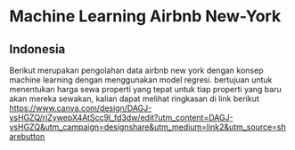 # Machine Learning Airbnb New-York 

## Indonesia
Berikut merupakan pengolahan data airbnb new york dengan konsep machine learning dengan menggunakan model regresi. bertujuan untuk menentukan harga sewa properti yang tepat untuk tiap properti yang baru akan mereka sewakan, kalian dapat melihat ringkasan di link berikut https://www.canva.com/design/DAGJ-ysHGZQ/riZywepX4AtScc9l_fd3dw/edit?utm_content=DAGJ-ysHGZQ&utm_campaign=designshare&utm_medium=link2&utm_source=sharebutton

